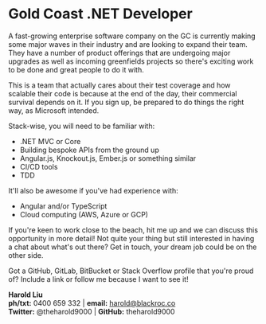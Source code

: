 # Gold Coast .NET Developer

A fast-growing enterprise software company on the GC is currently making some major waves in their industry and are looking to expand their team. They have a number of product offerings that are undergoing major upgrades as well as incoming greenfields projects so there's exciting work to be done and great people to do it with.

This is a team that actually cares about their test coverage and how scalable their code is because at the end of the day, their commercial survival depends on it. If you sign up, be prepared to do things the right way, as Microsoft intended.

Stack-wise, you will need to be familiar with:
* .NET MVC or Core
* Building bespoke APIs from the ground up
* Angular.js, Knockout.js, Ember.js or something similar
* CI/CD tools
* TDD

It'll also be awesome if you've had experience with:
* Angular and/or TypeScript
* Cloud computing (AWS, Azure or GCP)

If you're keen to work close to the beach, hit me up and we can discuss this opportunity in more detail! Not quite your thing but still interested in having a chat about what's out there? Get in touch, your dream job could be on the other side.

Got a GitHub, GitLab, BitBucket or Stack Overflow profile that you're proud of? Include a link or follow me because I want to see it!

**Harold Liu**</br>
**ph/txt:** 0400 659 332 | **email:** harold@blackroc.co</br>
**Twitter:** @theharold9000 | **GitHub:** theharold9000</br>

